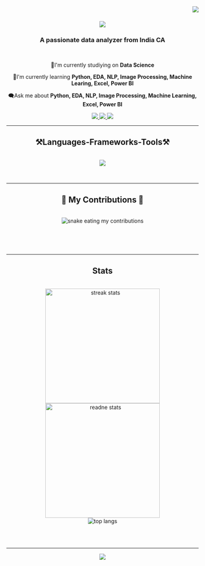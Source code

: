 <img align="right" src="https://visitor-badge.laobi.icu/badge?page_id=MushfinP.MushfinP"/>

<h1 align="center">
     <img src="https://readme-typing-svg.herokuapp.com/?                                                                                                                                                                 font-Righteous&size=35&center=true&vCenter=true&width=500&height=70&duration=4000&lines=Hi+There!+👋;+I'm+Mushfin;" />
</h1>

<h3 align="center">A passionate data analyzer from India CA</h3>

<br/>

<div align="center">

🔭I'm currently studiying on **Data Science**

🌱I'm currently learning **Python, EDA, NLP, Image Processing, Machine Learing, Excel, Power BI**

🗨️Ask me about **Python, EDA, NLP, Image Processing, Machine Learning, Excel, Power BI**

</div>

<div align="center">
  <a href="mailto:anuzmushfin25@.com">
    <img src="https://img.shields.io/badge/Gmail-333333?style=for-the-badge&logo=gmail&logoColor=red" target="_blank" />
  </a>
  <a href="https://in.linkedin.com/in/mushfin-pilakkal-870682289" target="_blank">
    <img src="https://img.shields.io/badge/LinkedIn-007785?style=for-the-badge&logo=linkedin&logoColor=white" target="_blank" />
  </a>
  <a href="https://Mushfin P.github.io" target="_blank">
     <img src="https://img.shields.io/badge/Portfolio-FF5722?style=for-the-badge&logo=todoist&logoColor=white" target="_blank" /> <!--sqlite, safari, google-chrome are other good icon options -->
  </a> 
</div>

 <hr/>

<h2 align="center">⚒️Languages-Frameworks-Tools⚒️ </h2>
<br/>
<div align="center">
  <a href="https://skillicons.dev">
   <img src="https://skillicons.dev/icons?i=github, python, exploratory data analysis, machine learning, natural language preprosessing, excel,power BI" /><br>
 </a>
</p>

</br>
<hr/>

<div align="center">
  <h2>🐍 My Contributions 🐍</h2>
  <br>
  <img alt="snake eating my contributions" src="https://raw.githubusercontent.com/Mushfin P/Mushfin P/output/github-contribution-grid-snake.svg" />
  
 <br/><br/><br/>
</div>

<hr/>

<h2 align="center"> Stats </h2>
<br>
<div align=center>
  <img width=300 src="https://streak-stats.demolab.com/Puser-salesp07&count private-true&thene-react&border radius-10" alt="streak stats"/>
  <img width=300 src="https://github-readee-stats-salasg07.vercal app/api/username=salesp@7&count private-trusshow_icons-trusßtheme-reactänank icon-github@border-radius-10" alt="readne stats"/>
  <br/>
  <img with=325 align="center" src="https://github-readme-stats-salesp07.vercel.app/api/top-langs/?username=salesp@7&hide-HTML&langs_count-8&layout-compactathese react border radius-104size weight-8.5&count wight-B.Shexclude_repo=github-readme-stats" alt="top langs"/> 
</div>

<br/><br/>
<hr/>

<ch3 align="center">
  <a href="https://git.io/typing-svg">
    <img src="https://readne-typing-svg.herokuapp.com/?  font-Righteous1z0-25&center-truek Centerstruckuidth=500&height-70&duratiom-000041ines-Thanks for visiting Shootsmassagoon Linkedin-always-down-to-collabe:)">
 </a>
